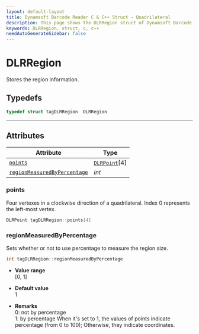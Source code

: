 ```yaml
---
layout: default-layout
title: Dynamsoft Barcode Reader C & C++ Struct - Quadrilateral
description: This page shows the DLRRegion struct of Dynamsoft Barcode Reader for C & C++ Language.
keywords: DLRRegion, struct, c, c++
needAutoGenerateSidebar: false
---
```



# DLRRegion
Stores the region information.  

## Typedefs

```cpp
typedef struct tagDLRRegion  DLRRegion 
```  
  
---
  

## Attributes
  
| Attribute | Type |
|---------- | ---- |
| [`points`](#points) | [`DLRPoint`](dlr-point.md)[4] |
| [`regionMeasuredByPercentage`](#regionMeasuredByPercentage) | *int* |


### points
Four vertexes in a clockwise direction of a quadrilateral. Index 0 represents the left-most vertex. 
```cpp
DLRPoint tagDLRRegion::points[4]
```

### regionMeasuredByPercentage
Sets whether or not to use percentage to measure the region size.
```cpp
int tagDLRRegion::regionMeasuredByPercentage
```
- **Value range**   
    [0, 1]
      
- **Default value**   
    1
    
- **Remarks**   
    0: not by percentage  
    1: by percentage
    When it's set to 1, the values of points indicate percentage (from 0 to 100); Otherwise, they indicate coordinates.  


